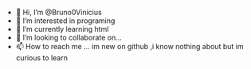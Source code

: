 - 👋 Hi, I’m @Bruno0Vinicius
- 👀 I’m interested in programing
- 🌱 I’m currently learning html
- 💞️ I’m looking to collaborate on...
- 📫 How to reach me ...
im new on github ,i know nothing about but im curious to learn
